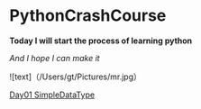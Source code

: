 # PythonCrashCourse

**Today I will start the process of learning python**

*And I hope I can make it*

![text]（/Users/gt/Pictures/mr.jpg）

[Day01 SimpleDataType](https://github.com/Liberhome/PythonCrashCourse/blob/master/SimpleDataType.md)



